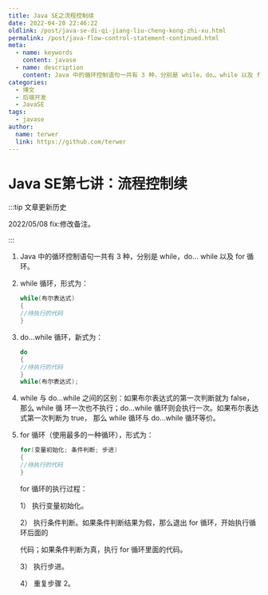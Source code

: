 ```yaml
---
title: Java SE之流程控制续
date: 2022-04-20 22:46:22
oldlink: /post/java-se-di-qi-jiang-liu-cheng-kong-zhi-xu.html
permalink: /post/java-flow-control-statement-continued.html
meta:
  - name: keywords
    content: javase
  - name: description
    content: Java 中的循环控制语句一共有 3 种，分别是 while，do… while 以及 for 循环。
categories:
  - 博文
  - 后端开发
  - JavaSE
tags:
  - javase
author: 
  name: terwer
  link: https://github.com/terwer
---
```

# Java SE第七讲：流程控制续

:::tip 文章更新历史

2022/05/08 fix:修改备注。

:::

1. Java 中的循环控制语句一共有 3 种，分别是 while，do… while 以及 for 循环。


2. while 循环，形式为：
   ```java
   while(布尔表达式)
   {
   //待执行的代码
   }
   ```


3. do…while 循环，新式为：
   ```java
   do
   {
   //待执行的代码
   }
   while(布尔表达式);
   ```

4. while 与 do…while 之间的区别：如果布尔表达式的第一次判断就为 false，那么 while 循
   环一次也不执行；do…while 循环则会执行一次。如果布尔表达式第一次判断为 true，
   那么 while 循环与 do…while 循环等价。


5. for 循环（使用最多的一种循环），形式为：
   ```java
   for(变量初始化; 条件判断; 步进)
   {
   //待执行的代码
   }
   ```
   for 循环的执行过程：       
   
   1） 执行变量初始化。         
   
   2） 执行条件判断。如果条件判断结果为假，那么退出 for 循环，开始执行循环后面的       
   
   代码；如果条件判断为真，执行 for 循环里面的代码。       
   
   3） 执行步进。         
   
   4） 重复步骤 2。             

